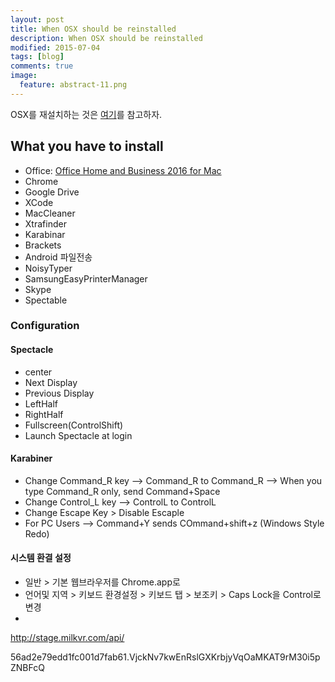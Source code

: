 ```yaml
---
layout: post
title: When OSX should be reinstalled
description: When OSX should be reinstalled
modified: 2015-07-04
tags: [blog]
comments: true
image:
  feature: abstract-11.png
---
```

OSX를 재설치하는 것은 [여기](http://xronocore.tistory.com/47)를 참고하자.

## What you have to install

 - Office: [Office Home and Business 2016 for Mac](https://www.microsofthup.com/hupkr/ordersummary.aspx?culture=ko-KR)
 - Chrome
 - Google Drive
 - XCode
 - MacCleaner
 - Xtrafinder
 - Karabinar
 - Brackets
 - Android 파일전송
 - NoisyTyper
 - SamsungEasyPrinterManager
 - Skype
 - Spectable
 
### Configuration

#### Spectacle

- center
- Next Display
- Previous Display
- LeftHalf
- RightHalf
- Fullscreen(ControlShift)
- Launch Spectacle at login


#### Karabiner 

- Change Command_R key --> Command_R to Command_R --> When you type Command_R only, send Command+Space
- Change Control_L key --> ControlL to ControlL
- Change Escape Key > Disable Escaple
- For PC Users --> Command+Y sends COmmand+shift+z (Windows Style Redo)
  
#### 시스템 환결 설정

- 일반 > 기본 웹브라우저를 Chrome.app로 
- 언어및 지역 > 키보드 환경설정 > 키보드 탭 > 보조키 > Caps Lock을 Control로 변경
- 

http://stage.milkvr.com/api/

56ad2e79edd1fc001d7fab61.VjckNv7kwEnRslGXKrbjyVqOaMKAT9rM30i5pZNBFcQ
